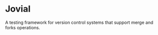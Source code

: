 # Jovial

A testing framework for version control systems that support merge and
forks operations. 
